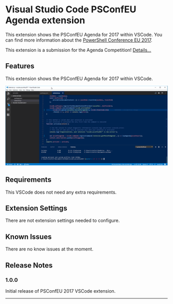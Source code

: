 # Visual Studio Code PSConfEU Agenda extension

This extension shows the PSConfEU Agenda for 2017 within VSCode.
You can find more information about the [PowerShell Conference EU 2017](http://www.psconf.eu/).

This extension is a submission for the Agenda Competition! 
[Details...](http://www.powertheshell.com/agendacompetition)

## Features

This extension shows the PSConfEU Agenda for 2017 within VSCode. 

![Image](./psconfeuvscodeextension.gif)

## Requirements

This VSCode does not need any extra requirements.

## Extension Settings

There are not extension settings needed to configure.

## Known Issues

There are no know issues at the moment. 

## Release Notes

### 1.0.0

Initial release of PSConfEU 2017 VSCode extension.

-----------------------------------------------------------------------------------------------------------
